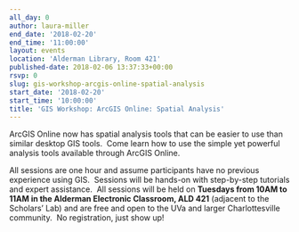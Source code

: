 ```yaml
---
all_day: 0
author: laura-miller
end_date: '2018-02-20'
end_time: '11:00:00'
layout: events
location: 'Alderman Library, Room 421'
published-date: 2018-02-06 13:37:33+00:00
rsvp: 0
slug: gis-workshop-arcgis-online-spatial-analysis
start_date: '2018-02-20'
start_time: '10:00:00'
title: 'GIS Workshop: ArcGIS Online: Spatial Analysis'
---
```


ArcGIS Online now has spatial analysis tools that can be easier to use than similar desktop GIS tools.  Come learn how to use the simple yet powerful analysis tools available through ArcGIS Online.

All sessions are one hour and assume participants have no previous experience using GIS.  Sessions will be hands-on with step-by-step tutorials and expert assistance.  All sessions will be held on **Tuesdays from 10AM to 11AM in the Alderman Electronic Classroom, ALD 421** (adjacent to the Scholars’ Lab) and are free and open to the UVa and larger Charlottesville community.  No registration, just show up!
